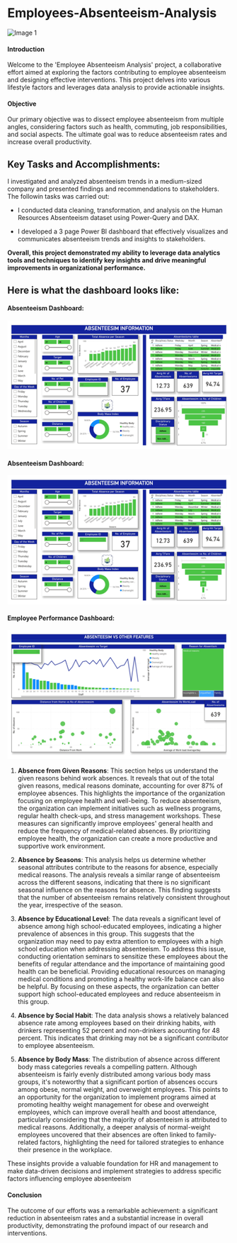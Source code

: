 # Employees-Absenteeism-Analysis

![Image 1](images/absenteeism.jpg)

#### Introduction

Welcome to the 'Employee Absenteeism Analysis' project, a collaborative effort aimed at exploring the factors contributing to employee absenteeism and designing effective interventions. This project delves into various lifestyle factors and leverages data analysis to provide actionable insights.

#### Objective

Our primary objective was to dissect employee absenteeism from multiple angles, considering factors such as health, commuting, job responsibilities, and social aspects. The ultimate goal was to reduce absenteeism rates and increase overall productivity.

## **Key Tasks and Accomplishments:**

I investigated and analyzed absenteeism trends in a medium-sized company and presented findings and recommendations to stakeholders. The followin tasks was carried out:

- I conducted data cleaning, transformation, and analysis on the Human Resources Absenteeism dataset using Power-Query and DAX.

- I developed a 3 page Power BI dashboard that effectively visualizes and communicates absenteeism trends and insights to stakeholders.


**Overall, this project demonstrated my ability to leverage data analytics tools and techniques to identify key insights and drive meaningful improvements in organizational performance.**

## **Here is what the dashboard looks like:**

#### **Absenteeism Dashboard:**
![Dashboard Showing the Employee Information](image/Human_Resources_Case_Study_page-0002.jpg)

#### **Absenteeism Dashboard:**
![Dashboard Showing the Absenteeism rate](image/Human_Resources_Case_Study_page-0002.jpg)

#### **Employee Performance Dashboard:**
![Dashboard Showing the Employee performance](image/Human_Resources_Case_Study_page-0003.jpg)

1. **Absence from Given Reasons**: This section helps us understand the given reasons behind work absences. It reveals that out of the total given reasons, medical reasons dominate, accounting for over 87% of employee absences. This highlights the importance of the organization focusing on employee health and well-being. To reduce absenteeism, the organization can implement initiatives such as wellness programs, regular health check-ups, and stress management workshops. These measures can significantly improve employees' general health and reduce the frequency of medical-related absences. By prioritizing employee health, the organization can create a more productive and supportive work environment.

2. **Absence by Seasons**: This analysis helps us determine whether seasonal attributes contribute to the reasons for absence, especially medical reasons. The analysis reveals a similar range of absenteeism across the different seasons, indicating that there is no significant seasonal influence on the reasons for absence. This finding suggests that the number of absenteeism remains relatively consistent throughout the year, irrespective of the season.
   
3. **Absence by Educational Level**: The data reveals a significant level of absence among high school-educated employees, indicating a higher prevalence of absences in this group. This suggests that the organization may need to pay extra attention to employees with a high school education when addressing absenteeism. To address this issue, conducting orientation seminars to sensitize these employees about the benefits of regular attendance and the importance of maintaining good health can be beneficial. Providing educational resources on managing medical conditions and promoting a healthy work-life balance can also be helpful. By focusing on these aspects, the organization can better support high school-educated employees and reduce absenteeism in this group.
   
4. **Absence by Social Habit**: The data analysis shows a relatively balanced absence rate among employees based on their drinking habits, with drinkers representing 52 percent and non-drinkers accounting for 48 percent. This indicates that drinking may not be a significant contributor to employee absenteeism.

5. **Absence by Body Mass**: The distribution of absence across different body mass categories reveals a compelling pattern. Although absenteeism is fairly evenly distributed among various body mass groups, it's noteworthy that a significant portion of absences occurs among obese, normal weight, and overweight employees. This points to an opportunity for the organization to implement programs aimed at promoting healthy weight management for obese and overweight employees, which can improve overall health and boost attendance, particularly considering that the majority of absenteeism is attributed to medical reasons. Additionally, a deeper analysis of normal-weight employees uncovered that their absences are often linked to family-related factors, highlighting the need for tailored strategies to enhance their presence in the workplace.

These insights provide a valuable foundation for HR and management to make data-driven decisions and implement strategies to address specific factors influencing employee absenteeism

#### Conclusion

The outcome of our efforts was a remarkable achievement: a significant reduction in absenteeism rates and a substantial increase in overall productivity, demonstrating the profound impact of our research and interventions.
